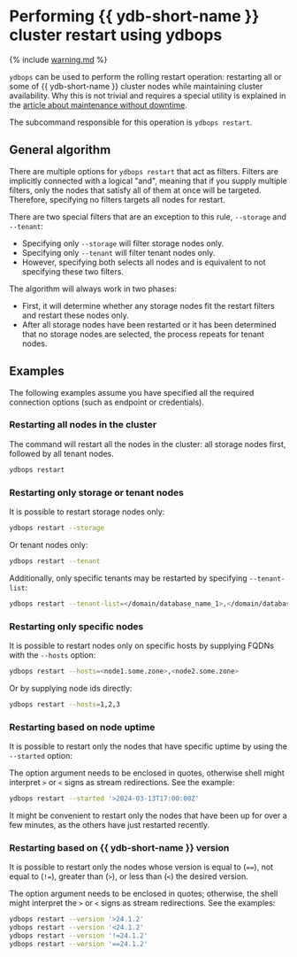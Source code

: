 # Performing {{ ydb-short-name }} cluster restart using ydbops

{% include [warning.md](_includes/warning.md) %}

`ydbops` can be used to perform the rolling restart operation: restarting all or some of {{ ydb-short-name }} cluster nodes while maintaining cluster availability. Why this is not trivial and requires a special utility is explained in the [article about maintenance without downtime](../../devops/manual/maintenance-without-downtime).

The subcommand responsible for this operation is `ydbops restart`.

## General algorithm

There are multiple options for `ydbops restart` that act as filters. Filters are implicitly connected with a logical "and", meaning that if you supply multiple filters, only the nodes that satisfy all of them at once will be targeted. Therefore, specifying no filters targets all nodes for restart.

There are two special filters that are an exception to this rule, `--storage` and `--tenant`:
- Specifying only `--storage` will filter storage nodes only.
- Specifying only `--tenant` will filter tenant nodes only.
- However, specifying both selects all nodes and is equivalent to not specifying these two filters.

The algorithm will always work in two phases:

- First, it will determine whether any storage nodes fit the restart filters and restart these nodes only.
- After all storage nodes have been restarted or it has been determined that no storage nodes are selected, the process repeats for tenant nodes.

## Examples

The following examples assume you have specified all the required connection options (such as endpoint or credentials).

### Restarting all nodes in the cluster

The command will restart all the nodes in the cluster: all storage nodes first, followed by all tenant nodes.

```bash
ydbops restart 
```

### Restarting only storage or tenant nodes

It is possible to restart storage nodes only:

```bash
ydbops restart --storage
```

Or tenant nodes only:

```bash
ydbops restart --tenant
```

Additionally, only specific tenants may be restarted by specifying `--tenant-list`:

```bash
ydbops restart --tenant-list=</domain/database_name_1>,</domain/database_name_2>,...
```

### Restarting only specific nodes

It is possible to restart nodes only on specific hosts by supplying FQDNs with the `--hosts` option:

```bash
ydbops restart --hosts=<node1.some.zone>,<node2.some.zone>
```

Or by supplying node ids directly:

```bash
ydbops restart --hosts=1,2,3
```

### Restarting based on node uptime

It is possible to restart only the nodes that have specific uptime by using the `--started` option:

The option argument needs to be enclosed in quotes, otherwise shell might interpret `>` or `<` signs as stream redirections. See the example:

```bash
ydbops restart --started '>2024-03-13T17:00:00Z'
```

It might be convenient to restart only the nodes that have been up for over a few minutes, as the others have just restarted recently.

### Restarting based on {{ ydb-short-name }} version

It is possible to restart only the nodes whose version is equal to (`==`), not equal to (`!=`), greater than (`>`), or less than (`<`) the desired version.

The option argument needs to be enclosed in quotes; otherwise, the shell might interpret the `>` or `<` signs as stream redirections. See the examples:

```bash
ydbops restart --version '>24.1.2'
ydbops restart --version '<24.1.2'
ydbops restart --version '!=24.1.2'
ydbops restart --version '==24.1.2'
```
